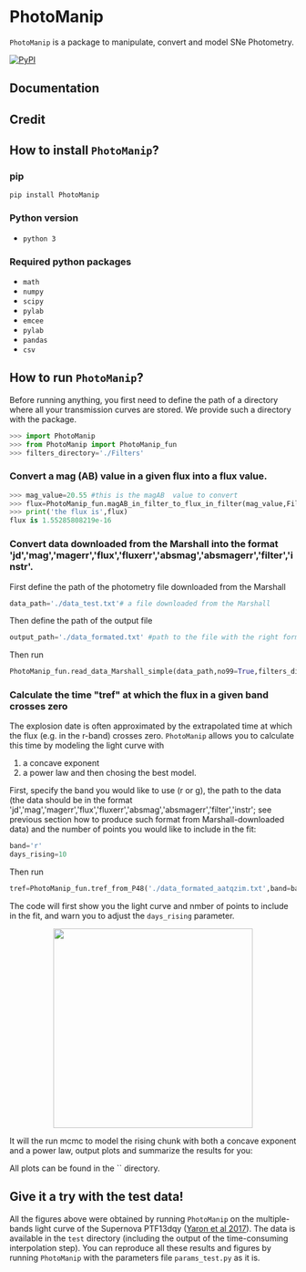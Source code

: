 # PhotoManip
`PhotoManip` is a package to manipulate, convert and model SNe Photometry.

[![PyPI](https://img.shields.io/pypi/v/PhotoManip.svg?style=flat-square)](https://pypi.python.org/pypi/PhotoManip)

## Documentation

## Credit

## How to install `PhotoManip`?

### pip

`pip install PhotoManip`

### Python version
* `python 3`

### Required python packages
* `math`
* `numpy`
* `scipy`
* `pylab`
* `emcee`
* `pylab`
* `pandas`
* `csv`

## How to run `PhotoManip`?
Before running anything, you first need to define the path of a directory where all your transmission curves are stored. We provide such a directory with the package.
```python
>>> import PhotoManip
>>> from PhotoManip import PhotoManip_fun
>>> filters_directory='./Filters' 
```

### Convert a mag (AB) value in a given flux into a flux value.

```python
>>> mag_value=20.55 #this is the magAB  value to convert
>>> flux=PhotoManip_fun.magAB_in_filter_to_flux_in_filter(mag_value,Filter_vector=np.array([['swift','UVW2']]),filters_directory=filters_directory,verbose=False)
>>> print('the flux is',flux)
flux is 1.55285808219e-16
```

### Convert data downloaded from the Marshall into the format 'jd','mag','magerr','flux','fluxerr','absmag','absmagerr','filter','instr'.

First define the path of the photometry file downloaded from the Marshall
```python
data_path='./data_test.txt'# a file downloaded from the Marshall
```
Then define the path of the output file

```python
output_path='./data_formated.txt' #path to the file with the right format
```
Then run
```python
PhotoManip_fun.read_data_Marshall_simple(data_path,no99=True,filters_directory=filters_directory,output_path=output_path)
```

### Calculate the time "tref" at which the flux in a given band crosses zero

The explosion date is often approximated by the extrapolated time at which the flux (e.g. in the r-band) crosses zero. `PhotoManip` allows you to calculate this time by modeling the light curve with
1. a concave exponent
2. a power law
and then chosing the best model.

First, specify the band you would like to use (r or g), the path to the data (the data should be in the format 'jd','mag','magerr','flux','fluxerr','absmag','absmagerr','filter','instr'; see previous section how to produce such format from Marshall-downloaded data) and the number of points you would like to include in the fit:
```python
band='r'
days_rising=10
```

Then run
```python
tref=PhotoManip_fun.tref_from_P48('./data_formated_aatqzim.txt',band=band,days_rising=days_rising)[0]
```

The code will first show you the light curve and nmber of points to include in the fit, and warn you to adjust the `days_rising` parameter.
<p align="center">
  <img src="./test/result_fit_sed_mat/day_1.359/SED_date_1.359.png" width="350">
</p>

It will the run mcmc to model the rising chunk with both a concave exponent and a power law, output plots and summarize the results for you:


All plots can be found in the `` directory.
 

## Give it a try with the test data!

All the figures above were obtained by running `PhotoManip` on the multiple-bands light curve of the Supernova PTF13dqy ([Yaron et al 2017](https://ui.adsabs.harvard.edu/#abs/2017NatPh..13..510Y/abstract)). The data is available in the `test` directory (including the output of the time-consuming interpolation step). You can reproduce all these results and figures by running `PhotoManip` with the parameters file `params_test.py` as it is.


